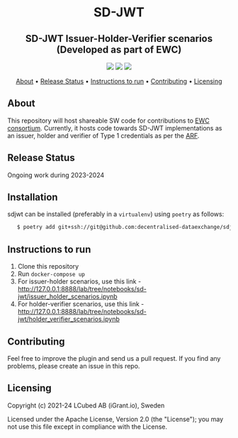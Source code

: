 <h1 align="center">
    SD-JWT
</h1>
<h2 align="center">
SD-JWT Issuer-Holder-Verifier scenarios (Developed as part of EWC)
</h2>

<p align="center">
    <a href="/../../commits/" title="Last Commit"><img src="https://img.shields.io/github/last-commit/decentralised-dataexchange/ewc?style=flat"></a>
    <a href="/../../issues" title="Open Issues"><img src="https://img.shields.io/github/issues/decentralised-dataexchange/ewc?style=flat"></a>
    <a href="./LICENSE" title="License"><img src="https://img.shields.io/badge/License-Apache%202.0-green.svg?style=flat"></a>
</p>

<p align="center">
  <a href="#about">About</a> •
  <a href="#release-status">Release Status</a> •
    <a href="#instructions-to-run">Instructions to run</a> •
  <a href="#contributing">Contributing</a> •
  <a href="#licensing">Licensing</a>
</p>

## About

This repository will host shareable SW code for contributions to [EWC consortium](https://eudiwalletconsortium.org/). Currently, it hosts code towards SD-JWT implementations as an issuer, holder and verifier of Type 1 credentials as per the [ARF](https://github.com/eu-digital-identity-wallet/eudi-doc-architecture-and-reference-framework).

## Release Status

Ongoing work during 2023-2024

## Installation

sdjwt can be installed (preferably in a `virtualenv`) using `poetry` as follows:

```bash
   $ poetry add git+ssh://git@github.com:decentralised-dataexchange/sdjwt.git@2024.5.1
```

## Instructions to run

1. Clone this repository
2. Run `docker-compose up`
3. For issuer-holder scenarios, use this link - http://127.0.0.1:8888/lab/tree/notebooks/sd-jwt/issuer_holder_scenarios.ipynb
4. For holder-verifier scenarios, use this link - http://127.0.0.1:8888/lab/tree/notebooks/sd-jwt/holder_verifier_scenarios.ipynb

## Contributing

Feel free to improve the plugin and send us a pull request. If you find any problems, please create an issue in this repo.

## Licensing
Copyright (c) 2021-24 LCubed AB (iGrant.io), Sweden

Licensed under the Apache License, Version 2.0 (the "License"); you may not use this file except in compliance with the License.
